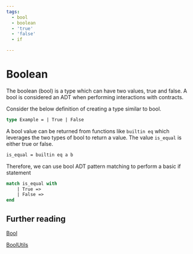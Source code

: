 ```yaml
---
tags:
  - bool
  - boolean
  - 'true'
  - 'false'
  - if

---
```


# Boolean

The boolean (bool) is a type which can have two values, true and false. A bool is considered an ADT when performing interactions with contracts.

Consider the below definition of creating a type similar to bool.

```ocaml
type Example = | True | False
```

A bool value can be returned from functions like ```builtin eq``` which leverages the two types of bool to return a value. The value ```is_equal``` is either true or false.

```ocaml
is_equal = builtin eq a b
```

Therefore, we can use bool ADT pattern matching to perform a basic if statement

```ocaml
match is_equal with
    | True =>
    | False =>
end
```

## Further reading

[Bool](https://scilla.readthedocs.io/en/latest/scilla-in-depth.html?highlight=bool#boolean)

[BoolUtils](https://scilla.readthedocs.io/en/latest/stdlib.html?highlight=bool#boolutils)
